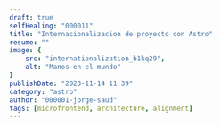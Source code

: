 ```yaml
---
draft: true
selfHealing: "000011"
title: "Internacionalizacion de proyecto con Astro"
resume: ""
image: { 
    src: "internationalization_b1kq29", 
    alt: "Manos en el mundo" 
}
publishDate: "2023-11-14 11:39"
category: "astro"
author: "000001-jorge-saud"
tags: [microfrontend, architecture, alignment]
---
```




